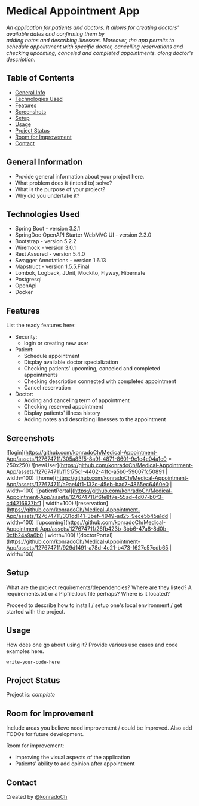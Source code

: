 # Medical Appointment App

<i> An application for patients and doctors. 
It allows for creating doctors' available dates and confirming them by  
adding notes and describing illnesses.
Moreover, the app permits to schedule appointment with specific 
doctor, cancelling reservations and checking upcoming, canceled and completed appointments.
along doctor's description. </i>


## Table of Contents
* [General Info](#general-information)
* [Technologies Used](#technologies-used)
* [Features](#features)
* [Screenshots](#screenshots)
* [Setup](#setup)
* [Usage](#usage)
* [Project Status](#project-status)
* [Room for Improvement](#room-for-improvement)
* [Contact](#contact)
<!-- * [License](#license) -->


## General Information
- Provide general information about your project here.
- What problem does it (intend to) solve?
- What is the purpose of your project?
- Why did you undertake it?
<!-- You don't have to answer all the questions - just the ones relevant to your project. -->


## Technologies Used
- Spring Boot - version 3.2.1
- SpringDoc OpenAPI Starter WebMVC UI - version 2.3.0
- Bootstrap - version 5.2.2
- Wiremock - version 3.0.1
- Rest Assured - version 5.4.0
- Swagger Annotations - version 1.6.13
- Mapstruct - version 1.5.5.Final
- Lombok, Logback, JUnit, Mockito, Flyway, Hibernate
- Postgresql
- OpenApi
- Docker

## Features
List the ready features here:
* Security:
    - login or creating new user
* Patient:
    - Schedule appointment
    - Display available doctor specialization
    - Checking patients' upcoming, canceled and completed appointments
    - Checking description connected with completed appointment
    - Cancel reservation
* Doctor:
    - Adding and canceling term of appointment
    - Checking reserved appointment
    - Display patients' illness history
    - Adding notes and describing illnesses to the appointment


## Screenshots
![login](https://github.com/konradoCh/Medical-Appointment-App/assets/127674711/305a83f5-8a9f-4871-8601-9c1e4e04a1e0 = 250x250)
![newUser](https://github.com/konradoCh/Medical-Appointment-App/assets/127674711/f15175c1-4402-41fc-a5b0-59007fc50891 | width=100)
![home](https://github.com/konradoCh/Medical-Appointment-App/assets/127674711/a9aef4f1-132c-45eb-bad7-4865ec6460e0 | width=100)
![patientPortal](https://github.com/konradoCh/Medical-Appointment-App/assets/127674711/f6fe8f7e-55ad-4d07-b0f3-cd4216937bf1 | width=100)
![reservation](https://github.com/konradoCh/Medical-Appointment-App/assets/127674711/331dd141-3bef-4949-ad25-9ece5b45a1dd | width=100)
![upcoming](https://github.com/konradoCh/Medical-Appointment-App/assets/127674711/26fb423b-3bb6-47a8-8d0b-0cfb24a9a6b0 | width=100)
![doctorPortal](https://github.com/konradoCh/Medical-Appointment-App/assets/127674711/929d1491-a78d-4c21-b473-f627e57edb65 | width=100)


## Setup
What are the project requirements/dependencies? Where are they listed? A requirements.txt or a Pipfile.lock file perhaps? Where is it located?

Proceed to describe how to install / setup one's local environment / get started with the project.


## Usage
How does one go about using it?
Provide various use cases and code examples here.

`write-your-code-here`


## Project Status
Project is: _complete_


## Room for Improvement
Include areas you believe need improvement / could be improved. Also add TODOs for future development.

Room for improvement:
- Improving the visual aspects of the application 
- Patients' ability to add opinion after appointment 


## Contact
Created by [@konradoCh](chochorowski.konrad@gmail.com) 
